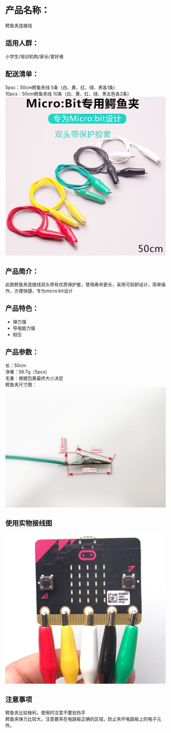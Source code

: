 # 产品名称：   
鳄鱼夹连接线   

## 适用人群：   
小学生/培训机构/家长/爱好者   

## 配送清单：   
5psc：50cm鳄鱼夹线 5条（白、黄、红、绿、黑各1条）   
10pcs：50cm鳄鱼夹线 10条（白、黄、红、绿、黑五色各2条）   
![](./chicun/鳄鱼夹连接线.png)   

## 产品简介：   
此款鳄鱼夹连接线双头带有优质保护套，使用寿命更长，采用可拆卸设计，简单操作，方便快捷，专为micro:bit设计   

## 产品特色：   
- 弹力强   
- 导电能力强   
- 耐压   

## 产品参数：   
长：50cm   
净重：56.7g（5pcs）   
毛重：根据包裹最终大小决定   
鳄鱼夹尺寸图：   
![](./chicun/鳄鱼夹尺寸.png)   

## 使用实物接线图   
![](./chicun/鳄鱼夹连接线使用.png)   
## 注意事项   
鳄鱼夹比较锋利，使用时注意不要划伤手   
鳄鱼夹弹力比较大，注意要夹在电路板正确的区域，防止夹坏电路板上的电子元件。   
